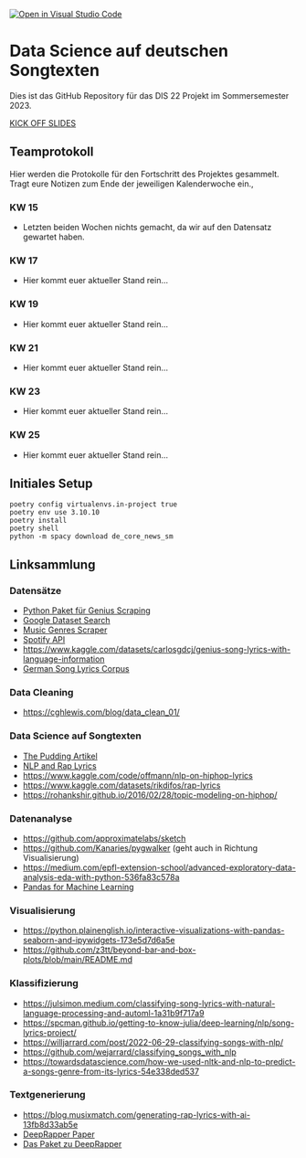 [![Open in Visual Studio Code](https://classroom.github.com/assets/open-in-vscode-c66648af7eb3fe8bc4f294546bfd86ef473780cde1dea487d3c4ff354943c9ae.svg)](https://classroom.github.com/online_ide?assignment_repo_id=10691091&assignment_repo_type=AssignmentRepo)
# Data Science auf deutschen Songtexten

Dies ist das GitHub Repository für das DIS 22 Projekt im Sommersemester 2023.

[KICK OFF SLIDES](https://docs.google.com/presentation/d/1ZCuXBB6UTuU16BaRwoI_s_GueJkL7dn6yA3QMEmVnOE/edit?usp=sharing)

## Teamprotokoll

Hier werden die Protokolle für den Fortschritt des Projektes gesammelt. Tragt eure Notizen zum Ende der jeweiligen Kalenderwoche ein.,

### KW 15

- Letzten beiden Wochen nichts gemacht, da wir auf den Datensatz gewartet haben.

### KW 17

- Hier kommt euer aktueller Stand rein...

### KW 19

- Hier kommt euer aktueller Stand rein...

### KW 21

- Hier kommt euer aktueller Stand rein...

### KW 23

- Hier kommt euer aktueller Stand rein...

### KW 25

- Hier kommt euer aktueller Stand rein...

## Initiales Setup

```
poetry config virtualenvs.in-project true
poetry env use 3.10.10
poetry install
poetry shell
python -m spacy download de_core_news_sm
```

## Linksammlung

### Datensätze

- [Python Paket für Genius Scraping](https://github.com/johnwmillr/LyricsGenius)
- [Google Dataset Search](https://datasetsearch.research.google.com/search?src=0&query=songtexte&docid=L2cvMTFuZmJqNjkwNA%3D%3D)
- [Music Genres Scraper](https://github.com/robbiebarrat/art-DCGAN/blob/master/genre-scraper.py)
- [Spotify API](https://developer.spotify.com/documentation/web-api/reference/#/operations/get-audio-features)
- https://www.kaggle.com/datasets/carlosgdcj/genius-song-lyrics-with-language-information
- [German Song Lyrics Corpus](https://github.com/lauchblatt/GermanSongLyricsCorpus)

### Data Cleaning

- https://cghlewis.com/blog/data_clean_01/

### Data Science auf Songtexten

- [The Pudding Artikel](https://pudding.cool/projects/vocabulary/index.html)
- [NLP and Rap Lyrics](https://towardsdatascience.com/natural-language-processing-and-rap-lyrics-c678e60073fb)
- https://www.kaggle.com/code/offmann/nlp-on-hiphop-lyrics
- https://www.kaggle.com/datasets/rikdifos/rap-lyrics
- https://rohankshir.github.io/2016/02/28/topic-modeling-on-hiphop/

### Datenanalyse

- https://github.com/approximatelabs/sketch
- https://github.com/Kanaries/pygwalker (geht auch in Richtung Visualisierung)
- https://medium.com/epfl-extension-school/advanced-exploratory-data-analysis-eda-with-python-536fa83c578a
- [Pandas for Machine Learning](https://madewithml.com/courses/foundations/pandas/)

### Visualisierung

- https://python.plainenglish.io/interactive-visualizations-with-pandas-seaborn-and-ipywidgets-173e5d7d6a5e
- https://github.com/z3tt/beyond-bar-and-box-plots/blob/main/README.md

### Klassifizierung

- https://julsimon.medium.com/classifying-song-lyrics-with-natural-language-processing-and-automl-1a31b9f717a9
- https://spcman.github.io/getting-to-know-julia/deep-learning/nlp/song-lyrics-project/
- https://willjarrard.com/post/2022-06-29-classifying-songs-with-nlp/
- https://github.com/wejarrard/classifying_songs_with_nlp
- https://towardsdatascience.com/how-we-used-nltk-and-nlp-to-predict-a-songs-genre-from-its-lyrics-54e338ded537

### Textgenerierung

- https://blog.musixmatch.com/generating-rap-lyrics-with-ai-13fb8d33ab5e
- [DeepRapper Paper](https://aclanthology.org/2021.acl-long.6/)
- [Das Paket zu DeepRapper](https://github.com/microsoft/muzic/tree/main/deeprapper)
